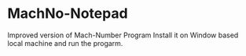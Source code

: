 # MachNo-Notepad
Improved version of Mach-Number Program
Install it on Window based local machine and run the progarm.

